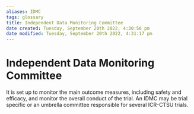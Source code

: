 ```yaml
---
aliases: IDMC
tags: glossary 
title: Independent Data Monitoring Committee
date created: Tuesday, September 20th 2022, 4:30:56 pm
date modified: Tuesday, September 20th 2022, 4:31:17 pm
---
```

# Independent Data Monitoring Committee 

It is set up to monitor the main outcome measures, including safety and efficacy, and monitor the overall conduct of the trial. An IDMC may be trial specific or an umbrella committee responsible for several ICR-CTSU trials.